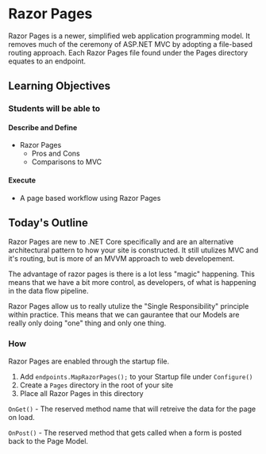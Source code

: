 # Razor Pages

Razor Pages is a newer, simplified web application programming model. It removes much of the ceremony of ASP.NET MVC by adopting a file-based routing approach. Each Razor Pages file found under the Pages directory equates to an endpoint.

## Learning Objectives

### Students will be able to

#### Describe and Define

- Razor Pages
  - Pros and Cons
  - Comparisons to MVC

#### Execute

- A page based workflow using Razor Pages

## Today's Outline

Razor Pages are new to .NET Core specifically and are an alternative architectural pattern to how your site is constructed. It still utulizes MVC and it's routing, but is more of an MVVM approach to web developement.

The advantage of razor pages is there is a lot less "magic" happening. This means that we have a bit more control, as developers, of what is happening in the data flow pipeline.

Razor Pages allow us to really utulize the "Single Responsibility" principle within practice. This means that we can gaurantee that our Models are really only doing "one" thing and only one thing.

### How

Razor Pages are enabled through the startup file.

1. Add `endpoints.MapRazorPages();` to your Startup file under `Configure()`
2. Create a `Pages` directory in the root of your site
3. Place all Razor Pages in this directory

`OnGet()` - The reserved method name that will retreive the data for the page on load.

`OnPost()` - The reserved method that gets called when a form is posted back to the Page Model.
